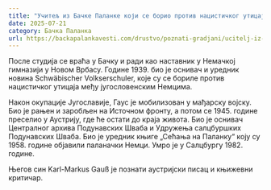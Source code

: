 ```yaml
---
title: "Учитељ из Бачке Паланке који се борио против нацистичког утицаја"
date: 2025-07-21
category: Бачка Паланка
url: https://backapalankavesti.com/drustvo/poznati-gradjani/ucitelj-iz-backe-palanke-koji-se-borio-protiv-nacistickog-uticaja/
---
```


После студија се враћа у Бачку и ради као наставник у Немачкој гимназији у Новом Врбасу. Године 1939. био је оснивач и уредник новина Schwäbischer Volkserschuler, које су се бориле против нацистичког утицаја међу југословенским Немцима.

Након окупације Југославије, Гаус је мобилизован у мађарску војску. Био је рањен и заробљен на Источном фронту, а потом се 1945. године преселио у Аустрију, где ће остати до краја живота. Био је оснивач Централног архива Подунавских Шваба и Удружења салцбуршких Подунавских Шваба. Био је уредник књиге „Сећања на Паланку“ коју су 1958. године објавили паланачки Немци. Умро је у Салцбургу 1982. године.

Његов син Karl-Markus Gauß је познати аустријски писац и књижевни критичар.
